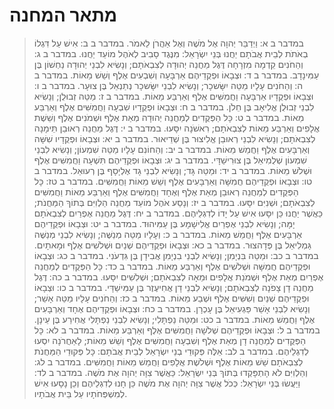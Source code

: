 # מתאר המחנה

> במדבר ב א: וַיְדַבֵּר יְהוָה אֶל מֹשֶׁה וְאֶל אַהֲרֹן לֵאמֹר.
> במדבר ב ב: אִישׁ עַל דִּגְלוֹ בְאֹתֹת לְבֵית אֲבֹתָם יַחֲנוּ בְּנֵי יִשְׂרָאֵל:  מִנֶּגֶד סָבִיב לְאֹהֶל מוֹעֵד יַחֲנוּ.
> במדבר ב ג: וְהַחֹנִים קֵדְמָה מִזְרָחָה דֶּגֶל מַחֲנֵה יְהוּדָה לְצִבְאֹתָם; וְנָשִׂיא לִבְנֵי יְהוּדָה נַחְשׁוֹן בֶּן עַמִּינָדָב.
> במדבר ב ד: וּצְבָאוֹ וּפְקֻדֵיהֶם אַרְבָּעָה וְשִׁבְעִים אֶלֶף וְשֵׁשׁ מֵאוֹת.
> במדבר ב ה: וְהַחֹנִים עָלָיו מַטֵּה יִשָּׂשכָר; וְנָשִׂיא לִבְנֵי יִשָּׂשכָר נְתַנְאֵל בֶּן צוּעָר.
> במדבר ב ו: וּצְבָאוֹ וּפְקֻדָיו אַרְבָּעָה וַחֲמִשִּׁים אֶלֶף וְאַרְבַּע מֵאוֹת.
> במדבר ב ז: מַטֵּה זְבוּלֻן; וְנָשִׂיא לִבְנֵי זְבוּלֻן אֱלִיאָב בֶּן חֵלֹן.
> במדבר ב ח: וּצְבָאוֹ וּפְקֻדָיו שִׁבְעָה וַחֲמִשִּׁים אֶלֶף וְאַרְבַּע מֵאוֹת.
> במדבר ב ט: כָּל הַפְּקֻדִים לְמַחֲנֵה יְהוּדָה מְאַת אֶלֶף וּשְׁמֹנִים אֶלֶף וְשֵׁשֶׁת אֲלָפִים וְאַרְבַּע מֵאוֹת לְצִבְאֹתָם; רִאשֹׁנָה יִסָּעוּ.
> במדבר ב י: דֶּגֶל מַחֲנֵה רְאוּבֵן תֵּימָנָה לְצִבְאֹתָם; וְנָשִׂיא לִבְנֵי רְאוּבֵן אֱלִיצוּר בֶּן שְׁדֵיאוּר.
> במדבר ב יא: וּצְבָאוֹ וּפְקֻדָיו שִׁשָּׁה וְאַרְבָּעִים אֶלֶף וַחֲמֵשׁ מֵאוֹת.
> במדבר ב יב: וְהַחוֹנִם עָלָיו מַטֵּה שִׁמְעוֹן; וְנָשִׂיא לִבְנֵי שִׁמְעוֹן שְׁלֻמִיאֵל בֶּן צוּרִישַׁדָּי.
> במדבר ב יג: וּצְבָאוֹ וּפְקֻדֵיהֶם תִּשְׁעָה וַחֲמִשִּׁים אֶלֶף וּשְׁלֹשׁ מֵאוֹת.
> במדבר ב יד: וּמַטֵּה גָּד; וְנָשִׂיא לִבְנֵי גָד אֶלְיָסָף בֶּן רְעוּאֵל.
> במדבר ב טו: וּצְבָאוֹ וּפְקֻדֵיהֶם חֲמִשָּׁה וְאַרְבָּעִים אֶלֶף וְשֵׁשׁ מֵאוֹת וַחֲמִשִּׁים.
> במדבר ב טז: כָּל הַפְּקֻדִים לְמַחֲנֵה רְאוּבֵן מְאַת אֶלֶף וְאֶחָד וַחֲמִשִּׁים אֶלֶף וְאַרְבַּע מֵאוֹת וַחֲמִשִּׁים לְצִבְאֹתָם; וּשְׁנִיִּם יִסָּעוּ.
> במדבר ב יז: וְנָסַע אֹהֶל מוֹעֵד מַחֲנֵה הַלְוִיִּם בְּתוֹךְ הַמַּחֲנֹת; כַּאֲשֶׁר יַחֲנוּ כֵּן יִסָּעוּ אִישׁ עַל יָדוֹ לְדִגְלֵיהֶם.
> במדבר ב יח: דֶּגֶל מַחֲנֵה אֶפְרַיִם לְצִבְאֹתָם יָמָּה; וְנָשִׂיא לִבְנֵי אֶפְרַיִם אֱלִישָׁמָע בֶּן עַמִּיהוּד.
> במדבר ב יט: וּצְבָאוֹ וּפְקֻדֵיהֶם אַרְבָּעִים אֶלֶף וַחֲמֵשׁ מֵאוֹת.
> במדבר ב כ: וְעָלָיו מַטֵּה מְנַשֶּׁה; וְנָשִׂיא לִבְנֵי מְנַשֶּׁה גַּמְלִיאֵל בֶּן פְּדָהצוּר.
> במדבר ב כא: וּצְבָאוֹ וּפְקֻדֵיהֶם שְׁנַיִם וּשְׁלֹשִׁים אֶלֶף וּמָאתָיִם.
> במדבר ב כב: וּמַטֵּה בִּנְיָמִן; וְנָשִׂיא לִבְנֵי בִנְיָמִן אֲבִידָן בֶּן גִּדְעֹנִי.
> במדבר ב כג: וּצְבָאוֹ וּפְקֻדֵיהֶם חֲמִשָּׁה וּשְׁלֹשִׁים אֶלֶף וְאַרְבַּע מֵאוֹת.
> במדבר ב כד: כָּל הַפְּקֻדִים לְמַחֲנֵה אֶפְרַיִם מְאַת אֶלֶף וּשְׁמֹנַת אֲלָפִים וּמֵאָה לְצִבְאֹתָם; וּשְׁלִשִׁים יִסָּעוּ.
> במדבר ב כה: דֶּגֶל מַחֲנֵה דָן צָפֹנָה לְצִבְאֹתָם; וְנָשִׂיא לִבְנֵי דָן אֲחִיעֶזֶר בֶּן עַמִּישַׁדָּי.
> במדבר ב כו: וּצְבָאוֹ וּפְקֻדֵיהֶם שְׁנַיִם וְשִׁשִּׁים אֶלֶף וּשְׁבַע מֵאוֹת.
> במדבר ב כז: וְהַחֹנִים עָלָיו מַטֵּה אָשֵׁר; וְנָשִׂיא לִבְנֵי אָשֵׁר פַּגְעִיאֵל בֶּן עָכְרָן.
> במדבר ב כח: וּצְבָאוֹ וּפְקֻדֵיהֶם אֶחָד וְאַרְבָּעִים אֶלֶף וַחֲמֵשׁ מֵאוֹת.
> במדבר ב כט: וּמַטֵּה נַפְתָּלִי; וְנָשִׂיא לִבְנֵי נַפְתָּלִי אֲחִירַע בֶּן עֵינָן.
> במדבר ב ל: וּצְבָאוֹ וּפְקֻדֵיהֶם שְׁלֹשָׁה וַחֲמִשִּׁים אֶלֶף וְאַרְבַּע מֵאוֹת.
> במדבר ב לא: כָּל הַפְּקֻדִים לְמַחֲנֵה דָן מְאַת אֶלֶף וְשִׁבְעָה וַחֲמִשִּׁים אֶלֶף וְשֵׁשׁ מֵאוֹת; לָאַחֲרֹנָה יִסְעוּ לְדִגְלֵיהֶם.
> במדבר ב לב: אֵלֶּה פְּקוּדֵי בְנֵי יִשְׂרָאֵל לְבֵית אֲבֹתָם:  כָּל פְּקוּדֵי הַמַּחֲנֹת לְצִבְאֹתָם שֵׁשׁ מֵאוֹת אֶלֶף וּשְׁלֹשֶׁת אֲלָפִים וַחֲמֵשׁ מֵאוֹת וַחֲמִשִּׁים.
> במדבר ב לג: וְהַלְוִיִּם לֹא הָתְפָּקְדוּ בְּתוֹךְ בְּנֵי יִשְׂרָאֵל:  כַּאֲשֶׁר צִוָּה יְהוָה אֶת מֹשֶׁה.
> במדבר ב לד: וַיַּעֲשׂוּ בְּנֵי יִשְׂרָאֵל:  כְּכֹל אֲשֶׁר צִוָּה יְהוָה אֶת מֹשֶׁה כֵּן חָנוּ לְדִגְלֵיהֶם וְכֵן נָסָעוּ אִישׁ לְמִשְׁפְּחֹתָיו עַל בֵּית אֲבֹתָיו. 
 

